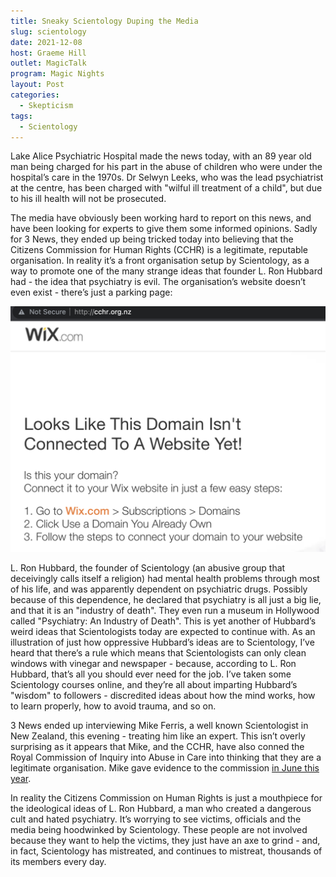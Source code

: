 ```yaml
---
title: Sneaky Scientology Duping the Media
slug: scientology
date: 2021-12-08
host: Graeme Hill
outlet: MagicTalk
program: Magic Nights
layout: Post
categories:
  - Skepticism
tags:
  - Scientology
---
```


Lake Alice Psychiatric Hospital made the news today, with an 89 year old man being charged for his part in the abuse of children who were under the hospital’s care in the 1970s. Dr Selwyn Leeks, who was the lead psychiatrist at the centre, has been charged with "wilful ill treatment of a child", but due to his ill health will not be prosecuted.

<!-- more -->

The media have obviously been working hard to report on this news, and have been looking for experts to give them some informed opinions. Sadly for 3 News, they ended up being tricked today into believing that the Citizens Commission for Human Rights (CCHR) is a legitimate, reputable organisation. In reality it’s a front organisation setup by Scientology, as a way to promote one of the many strange ideas that founder L. Ron Hubbard had - the idea that psychiatry is evil. The organisation’s website doesn’t even exist - there’s just a parking page:

![Free Parking](./image1.png)

L. Ron Hubbard, the founder of Scientology (an abusive group that deceivingly calls itself a religion) had mental health problems through most of his life, and was apparently dependent on psychiatric drugs. Possibly because of this dependence, he declared that psychiatry is all just a big lie, and that it is an "industry of death". They even run a museum in Hollywood called "Psychiatry: An Industry of Death". This is yet another of Hubbard’s weird ideas that Scientologists today are expected to continue with. As an illustration of just how oppressive Hubbard’s ideas are to Scientology, I’ve heard that there’s a rule which means that Scientologists can only clean windows with vinegar and newspaper - because, according to L. Ron Hubbard, that’s all you should ever need for the job. I’ve taken some Scientology courses online, and they’re all about imparting Hubbard’s "wisdom" to followers - discredited ideas about how the mind works, how to learn properly, how to avoid trauma, and so on.

3 News ended up interviewing Mike Ferris, a well known Scientologist in New Zealand, this evening - treating him like an expert. This isn’t overly surprising as it appears that Mike, and the CCHR, have also conned the Royal Commission of Inquiry into Abuse in Care into thinking that they are a legitimate organisation. Mike gave evidence to the commission [in June this year](https://www.youtube.com/watch?v=dHHhBUaw1ng).

In reality the Citizens Commission on Human Rights is just a mouthpiece for the ideological ideas of L. Ron Hubbard, a man who created a dangerous cult and hated psychiatry. It’s worrying to see victims, officials and the media being hoodwinked by Scientology. These people are not involved because they want to help the victims, they just have an axe to grind - and, in fact, Scientology has mistreated, and continues to mistreat, thousands of its members every day.
